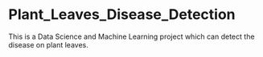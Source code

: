 # Plant_Leaves_Disease_Detection
This is a Data Science and Machine Learning project which can detect the disease on plant leaves.
